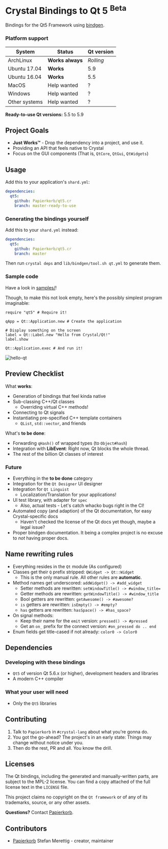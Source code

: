 # Crystal Bindings to Qt 5 <sup>Beta</sup>

Bindings for the Qt5 Framework using [bindgen](https://github.com/Papierkorb/bindgen).

### Platform support

| System            | Status           | Qt version |
| ----------------- | ---------------- | ---------- |
| ArchLinux         | **Works always** | *Rolling*  |
| Ubuntu 17.04      | **Works**        | 5.9        |
| Ubuntu 16.04      | **Works**        | 5.5        |
| MacOS             | Help wanted      | ?          |
| Windows           | Help wanted      | ?          |
| Other systems     | Help wanted      | ?          |

**Ready-to-use Qt versions:** 5.5 to 5.9

## Project Goals

* **Just Works™** - Drop the dependency into a project, and use it.
* Providing an API that feels native to Crystal
* Focus on the GUI components (That is, `QtCore`, `QtGui`, `QtWidgets`)

## Usage

Add this to your application's `shard.yml`:

```yaml
dependencies:
  qt5:
    github: Papierkorb/qt5.cr
    branch: master-ready-to-use
```

### Generating the bindings yourself

Add this to your `shard.yml` instead:

```yaml
dependencies:
  qt5:
    github: Papierkorb/qt5.cr
    branch: master
```

Then run `crystal deps` and `lib/bindgen/tool.sh qt.yml` to generate them.

### Sample code

Have a look in [samples/](https://github.com/Papierkorb/qt5.cr/tree/master/samples)!

Though, to make this not look empty, here's the possibly simplest program imaginable:

```crystal
require "qt5" # Require it!

qApp = Qt::Application.new # Create the application

# Display something on the screen
label = Qt::Label.new "Hello from Crystal/Qt!"
label.show

Qt::Application.exec # And run it!
```

![hello-qt](https://raw.githubusercontent.com/Papierkorb/qt5.cr/master/images/hello-qt.png)


## Preview Checklist

What **works**:
* Generation of bindings that feel kinda native
* Sub-classing C++/Qt classes
  * Overriding virtual C++ methods!
* Connecting to Qt signals
* Instantiating pre-specified C++ template containers
  * `QList`, `std::vector`, and friends

What's **to be done**:
* Forwarding `qHash()` of wrapped types (to `Object#hash`)
* Integration with **LibEvent**: Right now, Qt blocks the whole thread.
* The rest of the billion Qt classes of interest

### Future

* Everything in the **to be done** category
* Integration for the `Qt Designer` UI designer
* Integration for `Qt Linguist`
  * Localization/Translation for your applications!
* UI test library, with adapter for `spec`
  * Also, actual tests - Let's catch whacko bugs right in the CI!
* Automated copy (and adaption) of the Qt documentation, for easy Crystal-specific docs
  * Haven't checked the license of the Qt docs yet though, maybe a legal issue?
* Proper bindgen documentation.  It being a complex project is no excuse to *not*
  having proper docs.

## Name rewriting rules

* Everything resides in the `Qt` module (As configured)
* Classes get their `Q` prefix stripped: `QWidget -> Qt::Widget`
  * This is the only manual rule.  All other rules are **automatic**.
* Method names get underscored: `addWidget() -> #add_widget`
  * Setter methods are rewritten: `setWindowTitle() -> #window_title=`
  * Getter methods are rewritten: `getWindowTitle() -> #window_title`
  * Bool getters are rewritten: `getAwesome() -> #awesome?`
  * `is` getters are rewritten: `isEmpty() -> #empty?`
  * `has` getters are rewritten: `hasSpace() -> #has_space?`
* On signal methods:
  * Keep their name for the `emit` version: `pressed() -> #pressed`
  * Get an `on_` prefix for the connect version: `#on_pressed do .. end`
* Enum fields get title-cased if not already: `color0 -> Color0`

## Dependencies

### Developing with these bindings

* `Qt5` of version Qt 5.6.x (or higher), development headers and libraries
* A modern C++ compiler

### What your user will need

* Only the `Qt5` libraries

## Contributing

1. Talk to `Papierkorb` in `#crystal-lang` about what you're gonna do.
2. You got the go-ahead?  The project's in an early state: Things may change without notice under you.
3. Then do the rest, PR and all.  You know the drill.

## Licenses

The Qt bindings, including the generated and manually-written parts, are subject
to the MPL-2 license.  You can find a copy attached of the full license text in
the `LICENSE` file.

This project claims no copyright on the `Qt framework` or of any of its
trademarks, source, or any other assets.

**Questions?** Contact [Papierkorb](https://github.com/Papierkorb).

## Contributors

- [Papierkorb](https://github.com/Papierkorb) Stefan Merettig - creator, maintainer
